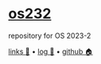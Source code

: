 # [os232](https://github.com/mmalkindi/os232)
repository for OS 2023-2

[links 🔗](LINKS/) • [log 📃](TXT/mylog.txt) • [github 🏠](https://github.com/mmalkindi/os232/)

